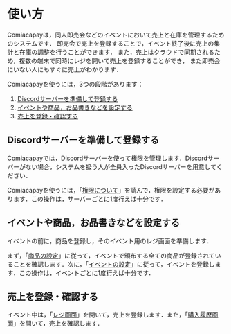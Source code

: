 # 使い方

Comiacapayは，同人即売会などのイベントにおいて売上と在庫を管理するためのシステムです．
即売会で売上を登録することで，イベント終了後に売上の集計と在庫の調整を行うことができます．
また，売上はクラウドで同期されるため，複数の端末で同時にレジを開いて売上を登録することができ，
また即売会にいない人にもすぐに売上がわかります．

Comiacapayを使うには，3つの段階があります：

1.  [Discordサーバーを準備して登録する](#discordサーバーを準備して登録する)
1.  [イベントや商品，お品書きなどを設定する](#イベントや商品お品書きなどを設定する)
1.  [売上を登録・確認する](#売上を登録確認する)

## Discordサーバーを準備して登録する

Comiacapayでは，Discordサーバーを使って権限を管理します．Discordサーバーがない場合，システムを扱う人が全員入ったDiscordサーバーを用意してください．

Comiacapayを使うには，「[権限について](permissions.md)」を読んで，権限を設定する必要があります．この操作は，サーバーごとに1度行えば十分です．

## イベントや商品，お品書きなどを設定する

イベントの前に，商品を登録し，そのイベント用のレジ画面を準備します．

まず，「[商品の設定](items.md)」に従って，イベントで頒布する全ての商品が登録されていることを確認します．次に，「[イベントの設定](event.md)」に従って，イベントを登録します．この操作は，イベントごとに1度行えば十分です．

## 売上を登録・確認する

イベント中は，「[レジ画面](register.md)」を開いて，売上を登録します．また，「[購入履歴画面](receipts.md)」を開いて，売上を確認します．
